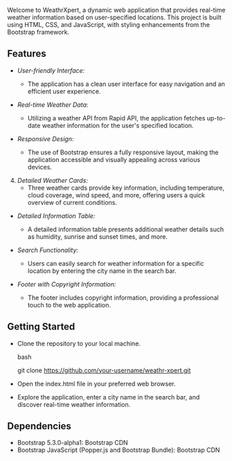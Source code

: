 Welcome to WeathrXpert, a dynamic web application that provides real-time weather information based on user-specified locations. This project is built using HTML, CSS, and JavaScript, with styling enhancements from the Bootstrap framework.

## Features

- *User-friendly Interface:*
   - The application has a clean  user interface for easy navigation and an efficient user experience.

- *Real-time Weather Data:*
   - Utilizing a weather API from Rapid API, the application fetches up-to-date weather information for the user's specified location.

- *Responsive Design:*
   - The use of Bootstrap ensures a fully responsive layout, making the application accessible and visually appealing across various devices.

4. *Detailed Weather Cards:*
   - Three weather cards provide key information, including temperature, cloud coverage, wind speed, and more, offering users a quick overview of current conditions.

- *Detailed Information Table:*
   - A detailed information table presents additional weather details such as humidity, sunrise and sunset times, and more.

- *Search Functionality:*
   - Users can easily search for weather information for a specific location by entering the city name in the search bar.

- *Footer with Copyright Information:*
   - The footer includes copyright information, providing a professional touch to the web application.

## Getting Started

- Clone the repository to your local machine.

   bash
   
   git clone https://github.com/your-username/weathr-xpert.git
   
   
   
- Open the index.html file in your preferred web browser.
- Explore the application, enter a city name in the search bar, and discover real-time weather information.
## Dependencies
- Bootstrap 5.3.0-alpha1: Bootstrap CDN
- Bootstrap JavaScript (Popper.js and Bootstrap Bundle): Bootstrap CDN
